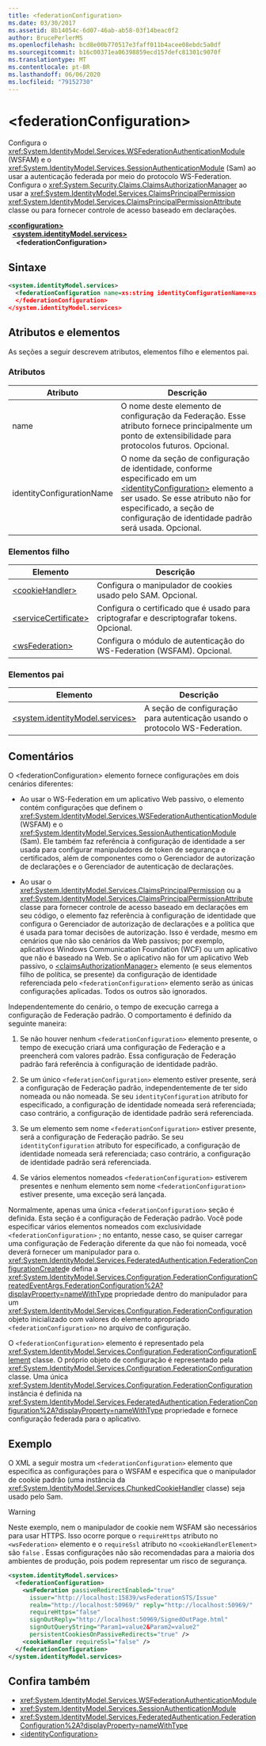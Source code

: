 ```yaml
---
title: <federationConfiguration>
ms.date: 03/30/2017
ms.assetid: 8b14054c-6d07-46ab-ab58-03f14beac0f2
author: BrucePerlerMS
ms.openlocfilehash: bcd8e00b770517e3faff011b4acee08ebdc5a0df
ms.sourcegitcommit: b16c00371ea06398859ecd157defc81301c9070f
ms.translationtype: MT
ms.contentlocale: pt-BR
ms.lasthandoff: 06/06/2020
ms.locfileid: "79152730"
---
```

# \<federationConfiguration>
Configura o <xref:System.IdentityModel.Services.WSFederationAuthenticationModule> (WSFAM) e o <xref:System.IdentityModel.Services.SessionAuthenticationModule> (Sam) ao usar a autenticação federada por meio do protocolo WS-Federation. Configura o <xref:System.Security.Claims.ClaimsAuthorizationManager> ao usar a <xref:System.IdentityModel.Services.ClaimsPrincipalPermission> <xref:System.IdentityModel.Services.ClaimsPrincipalPermissionAttribute> classe ou para fornecer controle de acesso baseado em declarações.  
  
[**\<configuration>**](../configuration-element.md)\
&nbsp;&nbsp;[**\<system.identityModel.services>**](system-identitymodel-services.md)\
&nbsp;&nbsp;&nbsp;&nbsp;**\<federationConfiguration>**  
  
## <a name="syntax"></a>Sintaxe  
  
```xml  
<system.identityModel.services>  
  <federationConfiguration name=xs:string identityConfigurationName=xs:string>  
  </federationConfiguration>  
</system.identityModel.services>  
```  
  
## <a name="attributes-and-elements"></a>Atributos e elementos  
 As seções a seguir descrevem atributos, elementos filho e elementos pai.  
  
### <a name="attributes"></a>Atributos  
  
|Atributo|Descrição|  
|---------------|-----------------|  
|name|O nome deste elemento de configuração da Federação. Esse atributo fornece principalmente um ponto de extensibilidade para protocolos futuros. Opcional.|  
|identityConfigurationName|O nome da seção de configuração de identidade, conforme especificado em um [\<identityConfiguration>](identityconfiguration.md) elemento a ser usado. Se esse atributo não for especificado, a seção de configuração de identidade padrão será usada. Opcional.|  
  
### <a name="child-elements"></a>Elementos filho  
  
|Elemento|Descrição|  
|-------------|-----------------|  
|[\<cookieHandler>](cookiehandler.md)|Configura o manipulador de cookies usado pelo SAM. Opcional.|  
|[\<serviceCertificate>](servicecertificate.md)|Configura o certificado que é usado para criptografar e descriptografar tokens. Opcional.|  
|[\<wsFederation>](wsfederation.md)|Configura o módulo de autenticação do WS-Federation (WSFAM). Opcional.|  
  
### <a name="parent-elements"></a>Elementos pai  
  
|Elemento|Descrição|  
|-------------|-----------------|  
|[\<system.identityModel.services>](system-identitymodel-services.md)|A seção de configuração para autenticação usando o protocolo WS-Federation.|  
  
## <a name="remarks"></a>Comentários  
 O \<federationConfiguration> elemento fornece configurações em dois cenários diferentes:  
  
- Ao usar o WS-Federation em um aplicativo Web passivo, o elemento contém configurações que definem o <xref:System.IdentityModel.Services.WSFederationAuthenticationModule> (WSFAM) e o <xref:System.IdentityModel.Services.SessionAuthenticationModule> (Sam). Ele também faz referência à configuração de identidade a ser usada para configurar manipuladores de token de segurança e certificados, além de componentes como o Gerenciador de autorização de declarações e o Gerenciador de autenticação de declarações.  
  
- Ao usar o <xref:System.IdentityModel.Services.ClaimsPrincipalPermission> ou a <xref:System.IdentityModel.Services.ClaimsPrincipalPermissionAttribute> classe para fornecer controle de acesso baseado em declarações em seu código, o elemento faz referência à configuração de identidade que configura o Gerenciador de autorização de declarações e a política que é usada para tomar decisões de autorização. Isso é verdade, mesmo em cenários que não são cenários da Web passivos; por exemplo, aplicativos Windows Communication Foundation (WCF) ou um aplicativo que não é baseado na Web. Se o aplicativo não for um aplicativo Web passivo, o [\<claimsAuthorizationManager>](claimsauthorizationmanager.md) elemento (e seus elementos filho de política, se presente) da configuração de identidade referenciada pelo `<federationConfiguration>` elemento serão as únicas configurações aplicadas. Todos os outros são ignorados.  
  
 Independentemente do cenário, o tempo de execução carrega a configuração de Federação padrão. O comportamento é definido da seguinte maneira:  
  
1. Se não houver nenhum `<federationConfiguration>` elemento presente, o tempo de execução criará uma configuração de Federação e a preencherá com valores padrão. Essa configuração de Federação padrão fará referência à configuração de identidade padrão.  
  
2. Se um único `<federationConfiguration>` elemento estiver presente, será a configuração de Federação padrão, independentemente de ter sido nomeada ou não nomeada. Se seu `identityConfiguration` atributo for especificado, a configuração de identidade nomeada será referenciada; caso contrário, a configuração de identidade padrão será referenciada.  
  
3. Se um elemento sem nome `<federationConfiguration>` estiver presente, será a configuração de Federação padrão. Se seu `identityConfiguration` atributo for especificado, a configuração de identidade nomeada será referenciada; caso contrário, a configuração de identidade padrão será referenciada.  
  
4. Se vários elementos nomeados `<federationConfiguration>` estiverem presentes e nenhum elemento sem nome `<federationConfiguration>` estiver presente, uma exceção será lançada.  
  
 Normalmente, apenas uma única `<federationConfiguration>` seção é definida. Esta seção é a configuração de Federação padrão. Você pode especificar vários elementos nomeados com exclusividade `<federationConfiguration>` ; no entanto, nesse caso, se quiser carregar uma configuração de Federação diferente da que não foi nomeada, você deverá fornecer um manipulador para o. <xref:System.IdentityModel.Services.FederatedAuthentication.FederationConfigurationCreated>e defina a <xref:System.IdentityModel.Services.Configuration.FederationConfigurationCreatedEventArgs.FederationConfiguration%2A?displayProperty=nameWithType> propriedade dentro do manipulador para um <xref:System.IdentityModel.Services.Configuration.FederationConfiguration> objeto inicializado com valores do elemento apropriado `<federationConfiguration>` no arquivo de configuração.  
  
 O `<federationConfiguration>` elemento é representado pela <xref:System.IdentityModel.Services.Configuration.FederationConfigurationElement> classe. O próprio objeto de configuração é representado pela <xref:System.IdentityModel.Services.Configuration.FederationConfiguration> classe. Uma única <xref:System.IdentityModel.Services.Configuration.FederationConfiguration> instância é definida na <xref:System.IdentityModel.Services.FederatedAuthentication.FederationConfiguration%2A?displayProperty=nameWithType> propriedade e fornece configuração federada para o aplicativo.  
  
## <a name="example"></a>Exemplo  
 O XML a seguir mostra um `<federationConfiguration>` elemento que especifica as configurações para o WSFAM e especifica que o manipulador de cookie padrão (uma instância da <xref:System.IdentityModel.Services.ChunkedCookieHandler> classe) seja usado pelo Sam.  
  
> [!WARNING]
> Neste exemplo, nem o manipulador de cookie nem WSFAM são necessários para usar HTTPS. Isso ocorre porque o `requireHttps` atributo no `<wsFederation>` elemento e o `requireSsl` atributo no `<cookieHandlerElement>` são `false` . Essas configurações não são recomendadas para a maioria dos ambientes de produção, pois podem representar um risco de segurança.  
  
```xml  
<system.identityModel.services>  
  <federationConfiguration>  
    <wsFederation passiveRedirectEnabled="true"
      issuer="http://localhost:15839/wsFederationSTS/Issue"
      realm="http://localhost:50969/" reply="http://localhost:50969/"
      requireHttps="false"
      signOutReply="http://localhost:50969/SignedOutPage.html"
      signOutQueryString="Param1=value2&Param2=value2"
      persistentCookiesOnPassiveRedirects="true" />  
    <cookieHandler requireSsl="false" />  
  </federationConfiguration>  
</system.identityModel.services>  
```  
  
## <a name="see-also"></a>Confira também

- <xref:System.IdentityModel.Services.WSFederationAuthenticationModule>
- <xref:System.IdentityModel.Services.SessionAuthenticationModule>
- <xref:System.IdentityModel.Services.FederatedAuthentication.FederationConfiguration%2A?displayProperty=nameWithType>
- [\<identityConfiguration>](identityconfiguration.md)
